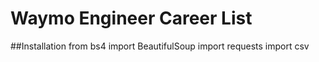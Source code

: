 # Waymo Engineer Career List

##Installation
from bs4 import BeautifulSoup
import requests
import csv
